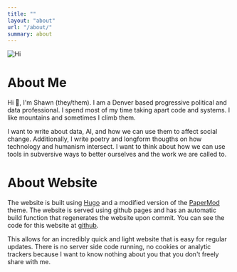 ```yaml
---
title: ""
layout: "about"
url: "/about/"
summary: about
---
```


![Hi](/img/small_me_round.png)

# About Me

Hi 👋, I'm Shawn (they/them). I am a Denver based progressive political and data professional. I spend most of my time taking apart code and systems. I like mountains and sometimes I climb them.

I want to write about data, AI, and how we can use them to affect social change. Additionally, I write poetry and longform thougths on how technology and humanism intersect. I want to think about how we can use tools in subversive ways to better ourselves and the work we are called to.

# About Website

The website is built using [Hugo](https://gohugo.io/) and a modified version of the [PaperMod](https://themes.gohugo.io/themes/hugo-papermod/) theme. The website is served using github pages and has an automatic build function that regenerates the website upon commit. You can see the code for this website at [github](https://github.com/Sdcopeland/civiclabs.io).

This allows for an incredibly quick and light website that is easy for regular updates. There is no server side code running, no cookies or analytic trackers because I want to know nothing about you that you don't freely share with me.
